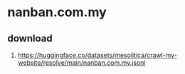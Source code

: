 # nanban.com.my

## download

1. https://huggingface.co/datasets/mesolitica/crawl-my-website/resolve/main/nanban.com.my.jsonl